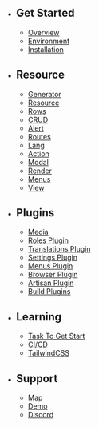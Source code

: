 - ## Get Started
    - [Overview](/{{route}}/{{version}}/overview)
    - [Environment](/{{route}}/{{version}}/env)
    - [Installation](/{{route}}/{{version}}/installation)
- ## Resource
    - [Generator](/{{route}}/{{version}}/generator)
    - [Resource](/{{route}}/{{version}}/resource)
    - [Rows](/{{route}}/{{version}}/rows)
    - [CRUD](/{{route}}/{{version}}/crud)
    - [Alert](/{{route}}/{{version}}/alert)
    - [Routes](/{{route}}/{{version}}/routes)
    - [Lang](/{{route}}/{{version}}/lang)
    - [Action](/{{route}}/{{version}}/actions)
    - [Modal](/{{route}}/{{version}}/modal)
    - [Render](/{{route}}/{{version}}/render)
    - [Menus](/{{route}}/{{version}}/menus)
    - [View](/{{route}}/{{version}}/vue)
- ## Plugins
    - [Media](/{{route}}/{{version}}/media)
    - [Roles Plugin](/{{route}}/{{version}}/roles-plugin)
    - [Translations Plugin](/{{route}}/{{version}}/translations-plugin)
    - [Settings Plugin](/{{route}}/{{version}}/settings-plugin)
    - [Menus Plugin](/{{route}}/{{version}}/menus-plugin)
    - [Browser Plugin](/{{route}}/{{version}}/browser-plugin)
    - [Artisan Plugin](/{{route}}/{{version}}/artisan-plugin)
    - [Build Plugins](/{{route}}/{{version}}/build-plugins)
- ## Learning
    - [Task To Get Start](/{{route}}/{{version}}/task)
    - [CI/CD](/{{route}}/{{version}}/ci)
    - [TailwindCSS](/{{route}}/{{version}}/tailwind)

- ## Support
    - [Map](/{{route}}/{{version}}/map)
    - [Demo](https://vilt.3x1.io/login)
    - [Discord](https://discord.gg/mTWWNgtr)
